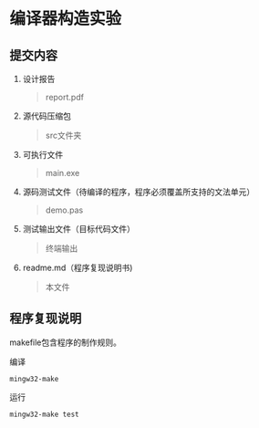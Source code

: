 # 编译器构造实验

## 提交内容

1. 设计报告

   > report.pdf

2. 源代码压缩包

   > src文件夹

3. 可执行文件

   > main.exe

4. 源码测试文件（待编译的程序，程序必须覆盖所支持的文法单元）

   > demo.pas

5. 测试输出文件（目标代码文件）

   > 终端输出

6. readme.md（程序复现说明书)

   > 本文件

## 程序复现说明

makefile包含程序的制作规则。

编译

```shell
mingw32-make
```

运行

```shell
mingw32-make test
```

